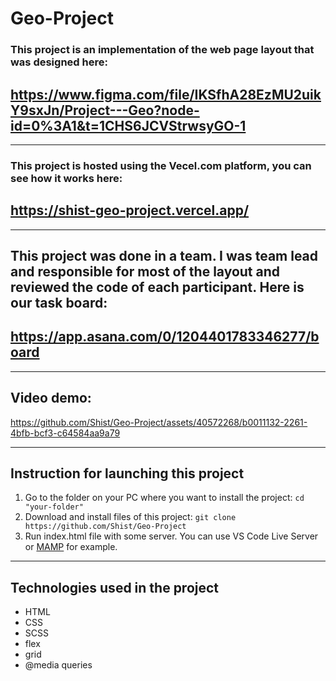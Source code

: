# Geo-Project

### This project is an implementation of the web page layout that was designed here:
## https://www.figma.com/file/IKSfhA28EzMU2uikY9sxJn/Project---Geo?node-id=0%3A1&t=1CHS6JCVStrwsyGO-1

---

### This project is hosted using the Vecel.com platform, you can see how it works here:
## https://shist-geo-project.vercel.app/

---

## This project was done in a team. I was team lead and responsible for most of the layout and reviewed the code of each participant. Here is our task board:
## https://app.asana.com/0/1204401783346277/board

---

## Video demo:

https://github.com/Shist/Geo-Project/assets/40572268/b0011132-2261-4bfb-bcf3-c64584aa9a79

---

## Instruction for launching this project

1. Go to the folder on your PC where you want to install the project:
   `cd "your-folder"`
1. Download and install files of this project:
   `git clone https://github.com/Shist/Geo-Project`
1. Run index.html file with some server. You can use VS Code Live Server or [MAMP](https://www.mamp.info/en/windows/) for example.

---

## Technologies used in the project

- HTML
- CSS
- SCSS
- flex
- grid
- @media queries
